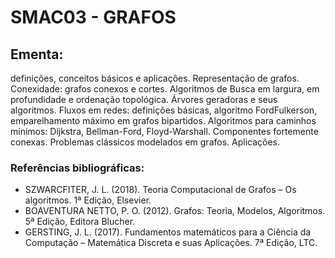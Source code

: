 # SMAC03 - GRAFOS

## Ementa: 
definições, conceitos básicos e aplicações. Representação de grafos. Conexidade: grafos conexos e cortes.
Algoritmos de Busca em largura, em profundidade e ordenação topológica. Árvores geradoras e seus algoritmos.
Fluxos em redes: definições básicas, algoritmo FordFulkerson, emparelhamento máximo em grafos bipartidos.
Algoritmos para caminhos mínimos: Dijkstra, Bellman-Ford, Floyd-Warshall. Componentes fortemente conexas.
Problemas clássicos modelados em grafos. Aplicações.

### Referências bibliográficas:
- SZWARCFITER, J. L. (2018). Teoria Computacional de Grafos – Os algoritmos. 1ª Edição, Elsevier.
- BOAVENTURA NETTO, P. O. (2012). Grafos: Teoria, Modelos, Algoritmos. 5ª Edição, Editora Blucher.
- GERSTING, J. L. (2017). Fundamentos matemáticos para a Ciência da Computação – Matemática Discreta
e suas Aplicações. 7ª Edição, LTC.
